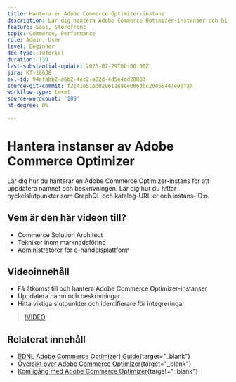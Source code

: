 ```yaml
---
title: Hantera en Adobe Commerce Optimizer-instans
description: Lär dig hantera Adobe Commerce Optimizer-instanser och hitta viktig information och slutpunkter
feature: Saas, Storefront
topic: Commerce, Performance
role: Admin, User
level: Beginner
doc-type: Tutorial
duration: 139
last-substantial-update: 2025-07-29T00:00:00Z
jira: KT-18638
exl-id: 94efabb2-a6b2-4ec2-a82d-4d5e4cd28803
source-git-commit: f2141e51bd029611e8ee086dbc20d56447e98faa
workflow-type: tm+mt
source-wordcount: '109'
ht-degree: 0%

---
```


# Hantera instanser av Adobe Commerce Optimizer

Lär dig hur du hanterar en Adobe Commerce Optimizer-instans för att uppdatera namnet och beskrivningen.  Lär dig hur du hittar nyckelslutpunkter som GraphQL och katalog-URL:er och instans-ID:n.

## Vem är den här videon till?

* Commerce Solution Architect
* Tekniker inom marknadsföring
* Administratörer för e-handelsplattform

## Videoinnehåll

* Få åtkomst till och hantera Adobe Commerce Optimizer-instanser
* Uppdatera namn och beskrivningar
* Hitta viktiga slutpunkter och identifierare för integreringar

>[!VIDEO](https://video.tv.adobe.com/v/3470236?learn=on&enablevpops&captions=swe)

## Relaterat innehåll

* [[!DNL Adobe Commerce Optimizer] Guide](https://experienceleague.adobe.com/sv/docs/commerce/optimizer/overview){target="_blank"}
* [Översikt över Adobe Commerce Optimizer](https://experienceleague.adobe.com/sv/docs/commerce-learn/tutorials/adobe-commerce-optimizer/overview){target="_blank"}
* [Kom igång med Adobe Commerce Optimizer](https://experienceleague.adobe.com/sv/docs/commerce/optimizer/get-started){target="_blank"}
